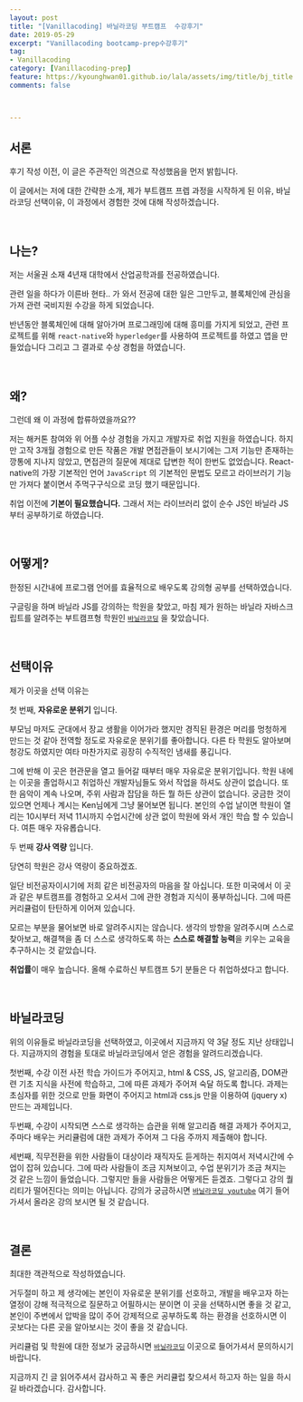 ```yaml
---
layout: post
title: "[Vanillacoding] 바닐라코딩 부트캠프  수강후기"
date: 2019-05-29
excerpt: "Vanillacoding bootcamp-prep수강후기"
tag:
- Vanillacoding
category: [Vanillacoding-prep]
feature: https://kyounghwan01.github.io/lala/assets/img/title/bj_title.jpg
comments: false



---
```




## 서론

후기 작성 이전, 이 글은 주관적인 의견으로 작성했음을 먼저 밝힙니다.

이 글에서는 저에 대한 간략한 소개, 제가 부트캠프 프렙 과정을 시작하게 된 이유, 바닐라코딩 선택이유, 이 과정에서 경험한 것에 대해 작성하겠습니다.

<br>

## 나는?

저는 서울권 소재 4년재 대학에서 산업공학과를 전공하였습니다.

관련 일을 하다가 이른바 현타.. 가 와서 전공에 대한 일은 그만두고, 블록체인에 관심을 가져 관련 국비지원 수강을 하게 되었습니다. 

반년동안 블록체인에 대해 알아가며 프로그래밍에 대해 흥미를 가지게 되었고, 관련 프로젝트를 위해 `react-native`와 `hyperledger`를 사용하여 프로젝트를 하였고 앱을 만들었습니다 그리고 그 결과로 수상 경험을 하였습니다.

<br>

## 왜?

그런데 왜 이 과정에 합류하였을까요??

저는 해커톤 참여와 위 어플 수상 경험을 가지고 개발자로 취업 지원을 하였습니다. 하지만 고작 3개월 경험으로 만든 작품은 개발 면접관들이 보시기에는 그저 기능만 존재하는 깡통에 지나지 않았고, 면접관의 질문에 제대로 답변한 적이 한번도 없었습니다. React-native의 가장 기본적인 언어 `JavaScript` 의 기본적인 문법도 모르고 라이브러기 기능만 가져다 붙이면서 주먹구구식으로 코딩 했기 때문입니다. 

취업 이전에 **기본이 필요했습니다.** 그래서 저는 라이브러리 없이 순수 JS인 바닐라 JS부터 공부하기로 하였습니다. 

<br>

## 어떻게?

한정된 시간내에 프로그램 언어를 효율적으로 배우도록 강의형 공부를 선택하였습니다.

구글링을 하며 바닐라 JS를 강의하는 학원을 찾았고, 마침 제가 원하는 바닐라 자바스크립트를 알려주는 부트캠프형 학원인 [`바닐라코딩`](https://www.vanillacoding.co/ ) 을 찾았습니다. 

<br>

## 선택이유

제가 이곳을 선택 이유는

첫 번째, **자유로운 분위기** 입니다. 

부모님 마저도 군대에서 장교 생활을 이어가라 했지만 경직된 환경은 머리를 멍청하게 만드는 것 같아 전역할 정도로 자유로운 분위기를 좋아합니다. 다른 타 학원도 알아보며 청강도 하였지만 여타 마찬가지로 굉장히 수직적인 냄새를 풍깁니다. 

그에 반해 이 곳은 현관문을 열고 들어갈 때부터 매우 자유로운 분위기입니다. 학원 내에는 이곳을 졸업하시고 취업하신 개발자님들도 와서 작업을 하셔도 상관이 없습니다. 또한 음악이 계속 나오며, 주위 사람과 잡담을 하든 뭘 하든 상관이 없습니다. 궁금한 것이 있으면 언제나 계시는 Ken님에게 그냥 물어보면 됩니다. 본인의 수업 날이면 학원이 열리는 10시부터 저녁 11시까지 수업시간에 상관 없이 학원에 와서 개인 학습 할 수 있습니다. 여튼 매우 자유롭습니다.



두 번째 **강사 역량** 입니다.

당연히 학원은 강사 역량이 중요하겠죠. 

일단 비전공자이시기에 저희 같은 비전공자의 마음을 잘 아십니다. 또한 미국에서 이 곳과 같은 부트캠프를 경험하고 오셔서 그에 관한 경험과 지식이 풍부하십니다. 그에 따른 커리큘럼이 탄탄하게 이어져 있습니다.

모르는 부분을 물어보면 바로 알려주시지는 않습니다. 생각의 방향을 알려주시며 스스로 찾아보고, 해결책을 좀 더 스스로 생각하도록 하는 **스스로 해결할 능력**을 키우는 교육을 추구하시는 것 같았습니다. 



**취업률**이 매우 높습니다. 올해 수료하신 부트캠프 5기 분들은 다 취업하셨다고 합니다.


<br>

## 바닐라코딩

위의 이유들로 바닐라코딩을 선택하였고, 이곳에서 지금까지 약 3달 정도 지난 상태입니다. 지금까지의 경험을 토대로 바닐라코딩에서 얻은 경험을 알려드리겠습니다.

첫번째, 수강 이전 사전 학습 가이드가 주어지고, html & CSS, JS, 알고리즘, DOM관련 기초 지식을 사전에 학습하고, 그에 따른 과제가 주어져 숙달 하도록 합니다. 과제는 초심자를 위한 것으로 만들 화면이 주어지고 html과 css.js 만을 이용하여 (jquery x) 만드는 과제입니다. 

두번째, 수강이 시작되면 스스로 생각하는 습관을 위해 알고리즘 해결 과제가 주어지고, 주마다 배우는 커리큘럼에 대한 과제가 주어져 그 다음 주까지 제출해야 합니다.

세번째, 직무전환을 위한 사람들이 대상이라 재직자도 듣게하는 취지여서 저녁시간에  수업이 잡혀 있습니다. 그에 따라 사람들이 조금 지쳐보이고, 수업 분위기가 조금 쳐지는 것 같은 느낌이 들었습니다. 그렇지만 들을 사람들은 어떻게든 듣겠죠. 그렇다고 강의 퀄리티가 떨어진다는 의미는 아닙니다. 강의가 궁금하시면 [`바닐라코딩 youtube`](https://www.youtube.com/channel/UCqw3KRd7EBORZPqpxU4XLEA ) 여기 들어가셔서 올라온 강의 보시면 될 것 같습니다.


<br>

## 결론

최대한 객관적으로 작성하였습니다. 

거두절미 하고 제 생각에는 본인이 자유로운 분위기를 선호하고, 개발을 배우고자 하는 열정이 강해 적극적으로 질문하고 어필하시는 분이면 이 곳을 선택하시면 좋을 것 같고, 본인이 주변에서 압박을 많이 주어 강제적으로 공부하도록 하는 환경을 선호하시면 이 곳보다는 다른 곳을 알아보시는 것이 좋을 것 같습니다. 

커리큘럼 및 학원에 대한 정보가 궁금하시면 [`바닐라코딩`](https://www.vanillacoding.co/ ) 이곳으로 들어가셔서 문의하시기 바랍니다.

지금까지 긴 글 읽어주셔서 감사하고 꼭 좋은 커리큘럽 찾으셔서 하고자 하는 일을 하시길 바라겠습니다. 감사합니다.

<br>

